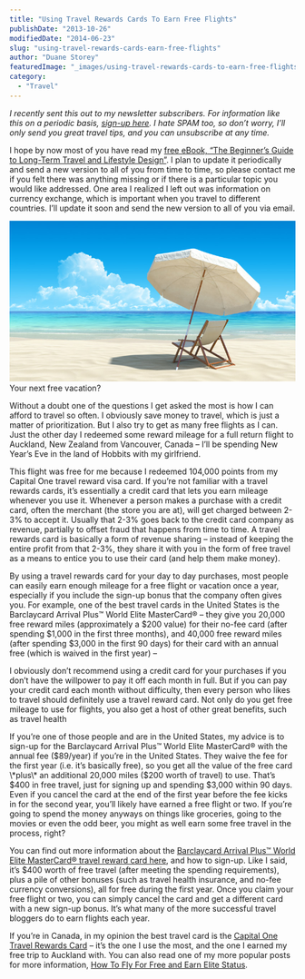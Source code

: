 ```yaml
---
title: "Using Travel Rewards Cards To Earn Free Flights"
publishDate: "2013-10-26"
modifiedDate: "2014-06-23"
slug: "using-travel-rewards-cards-earn-free-flights"
author: "Duane Storey"
featuredImage: "_images/using-travel-rewards-cards-to-earn-free-flights-featured.jpg"
category:
  - "Travel"
---
```


*I recently sent this out to my newsletter subscribers. For information like this on a periodic basis, [sign-up here](http://eepurl.com/CWVT9). I hate SPAM too, so don’t worry, I’ll only send you great travel tips, and you can unsubscribe at any time.*

I hope by now most of you have read my [free eBook, “The Beginner’s Guide to Long-Term Travel and Lifestyle Design”](/guide-to-long-term-travel-and-lifestyle-design/). I plan to update it periodically and send a new version to all of you from time to time, so please contact me if you felt there was anything missing or if there is a particular topic you would like addressed. One area I realized I left out was information on currency exchange, which is important when you travel to different countries. I’ll update it soon and send the new version to all of you via email.

![Your next free vacation?](_images/using-travel-rewards-cards-to-earn-free-flights-1.jpg)Your next free vacation?



Without a doubt one of the questions I get asked the most is how I can afford to travel so often. I obviously save money to travel, which is just a matter of prioritization. But I also try to get as many free flights as I can. Just the other day I redeemed some reward mileage for a full return flight to Auckland, New Zealand from Vancouver, Canada – I’ll be spending New Year’s Eve in the land of Hobbits with my girlfriend.

This flight was free for me because I redeemed 104,000 points from my Capital One travel reward visa card. If you’re not familiar with a travel rewards cards, it’s essentially a credit card that lets you earn mileage whenever you use it. Whenever a person makes a purchase with a credit card, often the merchant (the store you are at), will get charged between 2-3% to accept it. Usually that 2-3% goes back to the credit card company as revenue, partially to offset fraud that happens from time to time. A travel rewards card is basically a form of revenue sharing – instead of keeping the entire profit from that 2-3%, they share it with you in the form of free travel as a means to entice you to use their card (and help them make money).

By using a travel rewards card for your day to day purchases, most people can easily earn enough mileage for a free flight or vacation once a year, especially if you include the sign-up bonus that the company often gives you. For example, one of the best travel cards in the United States is the Barclaycard Arrival Plus™ World Elite MasterCard® – they give you 20,000 free reward miles (approximately a $200 value) for their no-fee card (after spending $1,000 in the first three months), and 40,000 free reward miles (after spending $3,000 in the first 90 days) for their card with an annual free (which is waived in the first year) –

I obviously don’t recommend using a credit card for your purchases if you don’t have the willpower to pay it off each month in full. But if you can pay your credit card each month without difficulty, then every person who likes to travel should definitely use a travel reward card. Not only do you get free mileage to use for flights, you also get a host of other great benefits, such as travel health

If you’re one of those people and are in the United States, my advice is to sign-up for the Barclaycard Arrival Plus™ World Elite MasterCard® with the annual fee ($89/year) if you’re in the United States. They waive the fee for the first year (i.e. it’s basically free), so you get all the value of the free card \*plus\* an additional 20,000 miles ($200 worth of travel) to use. That’s $400 in free travel, just for signing up and spending $3,000 within 90 days. Even if you cancel the card at the end of the first year before the fee kicks in for the second year, you’ll likely have earned a free flight or two. If you’re going to spend the money anyways on things like groceries, going to the movies or even the odd beer, you might as well earn some free travel in the process, right?

You can find out more information about the [Barclaycard Arrival Plus™ World Elite MasterCard® travel reward card here](http://mignerd.com/barclaypaidflyfree), and how to sign-up. Like I said, it’s $400 worth of free travel (after meeting the spending requirements), plus a pile of other bonuses (such as travel health insurance, and no-fee currency conversions), all for free during the first year. Once you claim your free flight or two, you can simply cancel the card and get a different card with a new sign-up bonus. It’s what many of the more successful travel bloggers do to earn flights each year.

If you’re in Canada, in my opinion the best travel card is the [Capital One Travel Rewards Card](http://www.capitalone.ca/credit-cards/aspire-travel-world/) – it’s the one I use the most, and the one I earned my free trip to Auckland with. You can also read one of my more popular posts for more information, [How To Fly For Free and Earn Elite Status](http://www.migratorynerd.com/tips/mileage/how-to-fly-for-free/).